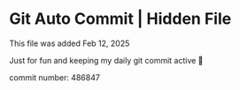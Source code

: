 # Git Auto Commit | Hidden File

This file was added Feb 12, 2025

Just for fun and keeping my daily git commit active 🤪

commit number: 486847
